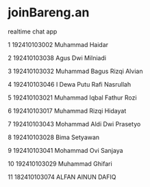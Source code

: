 # joinBareng.an
 realtime chat app 


1	192410103002	Muhammad Haidar

2	192410103038	Agus Dwi Milniadi

3	192410103032	Muhammad Bagus Rizqi Alvian

4	192410103046	I Dewa Putu Rafi Nasrullah

5	192410103021	Muhammad Iqbal Fathur Rozi

6	192410103017	Muhammad Rizqi Hidayat

7	192410103043	Mohammad Aldi Dwi Prasetyo

8	192410103028	Bima Setyawan

9	192410103041	Mohammad Ovi Sanjaya

10	192410103029	Muhammad Ghifari

11	182410103074	ALFAN AINUN DAFIQ
